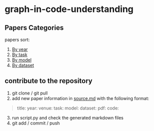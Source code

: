 # graph-in-code-understanding

## Papers Categories
papers sort:
1. [By year](categories/year.md)
2. [By task](categories/task.md)
3. [By model](categories/model.md)
4. [By dataset](categories/dataset.md)

## contribute to the repository

1. git clone / git pull
2. add new paper information in [source.md](source.md) with the following format:
> title: 
> year: 
> venue: 
> task: 
> model: 
> dataset: 
> pdf: 
> code: 

3. run script.py and check the generated markdown files
4. git add / commit / push
